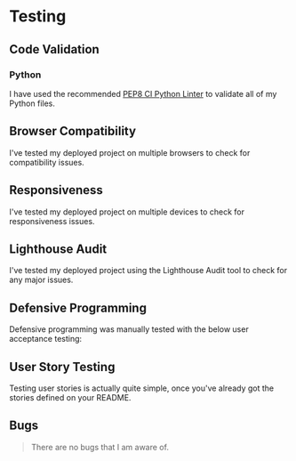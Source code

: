 # Testing

## Code Validation

### Python

I have used the recommended [PEP8 CI Python Linter](https://pep8ci.herokuapp.com) to validate all of my Python files.

## Browser Compatibility

I've tested my deployed project on multiple browsers to check for compatibility issues.

## Responsiveness

I've tested my deployed project on multiple devices to check for responsiveness issues.

## Lighthouse Audit

I've tested my deployed project using the Lighthouse Audit tool to check for any major issues.

## Defensive Programming

Defensive programming was manually tested with the below user acceptance testing:

## User Story Testing

Testing user stories is actually quite simple, once you've already got the stories defined on your README.

## Bugs

> There are no bugs that I am aware of.

